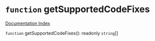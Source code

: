 # `function` getSupportedCodeFixes

[Documentation Index](../README.md)

`function` getSupportedCodeFixes(): readonly `string`\[]

